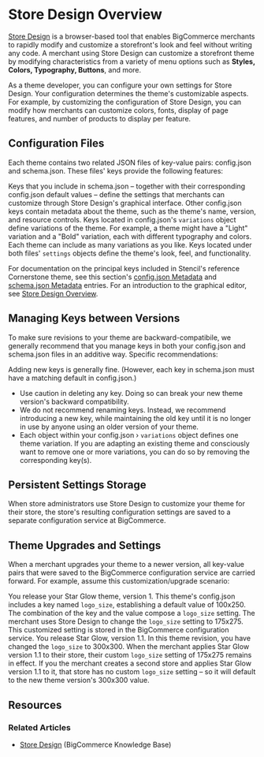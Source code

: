# Store Design Overview

 

[Store Design](https://support.bigcommerce.com/s/article/Store-Design) is a browser-based tool that enables BigCommerce merchants to rapidly modify and customize a storefront's look and feel without writing any code. A merchant using Store Design can customize a storefront theme by modifying characteristics from a variety of menu options such as **Styles, Colors, Typography, Buttons**, and more. 

As a theme developer, you can configure your own settings for Store Design. Your configuration determines the theme's customizable aspects. For example, by customizing the configuration of Store Design, you can modify how merchants can customize colors, fonts, display of page features, and number of products to display per feature.

## Configuration Files

Each theme contains two related JSON files of key-value pairs: <span class="fn">config.json</span> and <span class="fn">schema.json.</span> These files' keys provide the following features:

Keys that you include in <span class="fn">schema.json</span> – together with their corresponding <span class="fn">config.json</span> default values – define the settings that merchants can customize through Store Design's graphical interface.
Other <span class="fn">config.json</span> keys contain metadata about the theme, such as the theme's name, version, and resource controls.
Keys located in <span class="fn">config.json</span>'s `variations` object define variations of the theme. For example, a theme might have a "Light" variation and a "Bold" variation, each with different typography and colors. Each theme can include as many variations as you like.
Keys located under both files' `settings` objects define the theme's look, feel, and functionality.

For documentation on the principal keys included in Stencil's reference Cornerstone theme, see this section's [config.json Metadata](/stencil-docs/stencil-theme-editor/config-json-metadata) and [schema.json Metadata](/stencil-docs/stencil-theme-editor/schema-json-metadata) entries. For an introduction to the graphical editor, see
[Store Design Overview](/stencil-docs/stencil-theme-editor/stencil-theme-editor-overview).

## Managing Keys between Versions

To make sure revisions to your theme are backward-compatibile, we generally recommend that you manage keys in both your <span class="fn">config.json</span> and <span class="fn">schema.json</span> files in an additive way. Specific recommendations:

Adding new keys is generally fine. (However, each key in <span class="fn">schema.json</span> must have a matching default in <span class="fn">config.json</span>.)

* Use caution in deleting any key. Doing so can break your new theme version's backward compatibility.
* We do not recommend renaming keys. Instead, we recommend introducing a new key, while maintaining the old key until it is no longer in use by anyone using an older version of your theme.
* Each object within your <span class="fn">config.json</span> › `variations` object defines one theme variation. If you are adapting an existing theme and consciously want to remove one or more variations, you can do so by removing the corresponding key(s).

## Persistent Settings Storage

When store administrators use Store Design to customize your theme for their store, the store's resulting configuration settings are saved to a separate configuration service at BigCommerce.

## Theme Upgrades and Settings

When a merchant upgrades your theme to a newer version, all key-value pairs that were saved to the BigCommerce configuration service are carried forward. For example, assume this customization/upgrade scenario:

You release your Star Glow theme, version 1. This theme's <span class="fn">config.json</span> includes a key named `logo_size`, establishing a default value of 100x250. The combination of the key and the value compose a `logo_size` setting.
The merchant uses Store Design to change the `logo_size` setting to 175x275. This customized setting is stored in the BigCommerce configuration service.
You release Star Glow, version 1.1. In this theme revision, you have changed the `logo_size` to 300x300.
When the merchant applies Star Glow version 1.1 to their store, their custom `logo_size` setting of 175x275 remains in effect.
If you the merchant creates a second store and applies Star Glow version 1.1 to it, that store has no custom `logo_size` setting – so it will default to the new theme version's 300x300 value.

## Resources

### Related Articles
* [Store Design](https://support.bigcommerce.com/s/article/Store-Design) (BigCommerce Knowledge Base)
